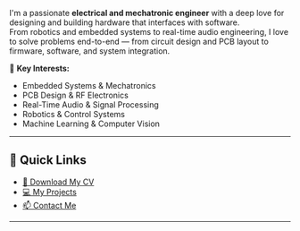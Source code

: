 I'm a passionate **electrical and mechatronic engineer** with a deep love for designing and building hardware that interfaces with software.  
From robotics and embedded systems to real-time audio engineering, I love to solve problems end-to-end — from circuit design and PCB layout to firmware, software, and system integration.

🔧 **Key Interests:**  
- Embedded Systems & Mechatronics  
- PCB Design & RF Electronics  
- Real-Time Audio & Signal Processing  
- Robotics & Control Systems  
- Machine Learning & Computer Vision  

---

## 🔗 Quick Links
- [📄 Download My CV](assets/IsaacWinstonCV.pdf)
- [💻 My Projects](./projects.md)
- [📫 Contact Me](mailto:isaac@thewinstons.co.uk)

---
